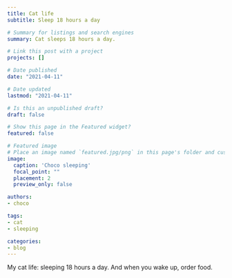 ```yaml
---
title: Cat life
subtitle: Sleep 18 hours a day

# Summary for listings and search engines
summary: Cat sleeps 18 hours a day.

# Link this post with a project
projects: []

# Date published
date: "2021-04-11"

# Date updated
lastmod: "2021-04-11"

# Is this an unpublished draft?
draft: false

# Show this page in the Featured widget?
featured: false

# Featured image
# Place an image named `featured.jpg/png` in this page's folder and customize its options here.
image:
  caption: 'Choco sleeping'
  focal_point: ""
  placement: 2
  preview_only: false

authors:
- choco

tags:
- cat
- sleeping

categories:
- blog
---
```


My cat life: sleeping 18 hours a day. And when you wake up, order food.
